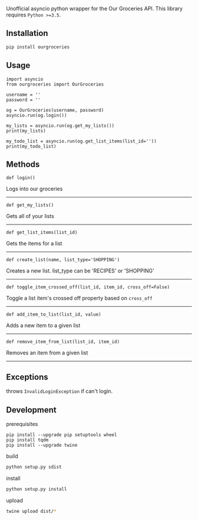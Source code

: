 Unofficial asyncio python wrapper for the Our Groceries API. This library requires `Python >=3.5`.

## Installation

```bash
pip install ourgroceries
```

## Usage

```
import asyncio
from ourgroceries import OurGroceries

username = ''
password = ''

og = OurGroceries(username, password)
asyncio.run(og.login())

my_lists = asyncio.run(og.get_my_lists())
print(my_lists)

my_todo_list = asyncio.run(og.get_list_items(list_id=''))
print(my_todo_list)
```

## Methods
```def login()```

Logs into our groceries

---

```def get_my_lists()```

Gets all of your lists

---

```def get_list_items(list_id)```

Gets the items for a list

---

```def create_list(name, list_type='SHOPPING')```

Creates a new list. list_type can be 'RECIPES' or 'SHOPPING'

---

```def toggle_item_crossed_off(list_id, item_id, cross_off=False)```

Toggle a list item's crossed off property based on `cross_off`

---

```def add_item_to_list(list_id, value)```

Adds a new item to a given list

---

```def remove_item_from_list(list_id, item_id)```

Removes an item from a given list

---


## Exceptions

throws `InvalidLoginException` if can't login.


## Development

prerequisites
```
pip install --upgrade pip setuptools wheel
pip install tqdm
pip install --upgrade twine
```

build
```bash
python setup.py sdist
```

install
```bash
python setup.py install
```

upload
```bash
twine upload dist/*
```